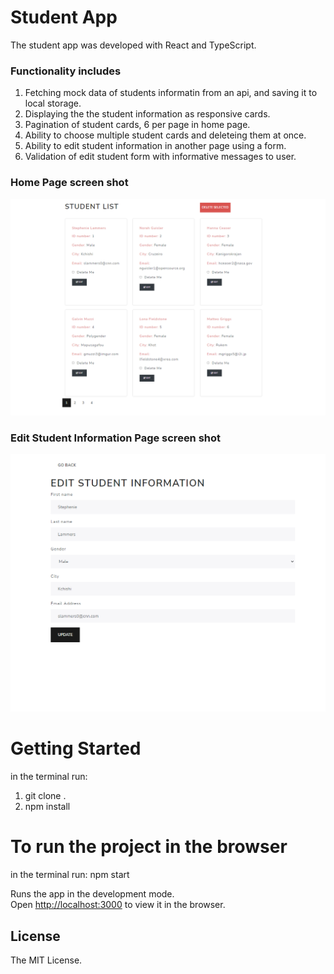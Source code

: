 # Student App

The student app was developed with React and TypeScript.

### Functionality includes

1. Fetching mock data of students informatin from an api, and saving it to local storage.
2. Displaying the the student information as responsive cards.
3. Pagination of student cards, 6 per page in home page.
4. Ability to choose multiple student cards and deleteing them at once.
5. Ability to edit student information in another page using a form.
6. Validation of edit student form with informative messages to user.

### Home Page screen shot

![screenshot](https://github.com/ShaniBel/Student_App/blob/main/images/homePage.png)

### Edit Student Information Page screen shot

![screenshot](https://github.com/ShaniBel/Student_App/blob/main/images/editStudentPage.png)

# Getting Started

in the terminal run:

1.  git clone <copy this repo> .
2.  npm install

# To run the project in the browser

in the terminal run: npm start

Runs the app in the development mode.\
Open [http://localhost:3000](http://localhost:3000) to view it in the browser.

## License

The MIT License.

